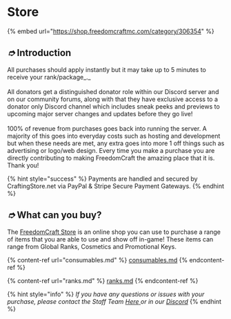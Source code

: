 # Store

{% embed url="https://shop.freedomcraftmc.com/category/306354" %}

## _➮_ Introduction

All purchases should apply instantly but it may take up to 5 minutes to receive your rank/package_._\
\
All donators get a distinguished donator role within our Discord server and on our community forums, along with that they have exclusive access to a donator only Discord channel which includes sneak peeks and previews to upcoming major server changes and updates before they go live!\
\
100% of revenue from purchases goes back into running the server. A majority of this goes into everyday costs such as hosting and development but when these needs are met, any extra goes into more 1 off things such as advertising or logo/web design. Every time you make a purchase you are directly contributing to making FreedomCraft the amazing place that it is. Thank you!

{% hint style="success" %}
Payments are handled and secured by CraftingStore.net via PayPal & Stripe Secure Payment Gateways.
{% endhint %}

## _➮_ What can you buy?

The [FreedomCraft Store](https://shop.freedomcraftmc.com/) is an online shop you can use to purchase a range of items that you are able to use and show off in-game! These items can range from Global Ranks, Cosmetics and Promotional Keys.&#x20;

{% content-ref url="consumables.md" %}
[consumables.md](consumables.md)
{% endcontent-ref %}

{% content-ref url="ranks.md" %}
[ranks.md](ranks.md)
{% endcontent-ref %}

{% hint style="info" %}
_If you have any questions or issues with your purchase, please contact the Staff Team_ [_Here_ ](https://freedomcraftmc.com/contact)_or in our_ [_Discord_](https://freedomcraftmc.com/discord)
{% endhint %}
